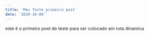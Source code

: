 ```yaml
---
title: 'Meu Teste primeiro post'
date: '2020-10-08'
---
```


este é o primeiro post de teste para ser colocado em rota dinamica